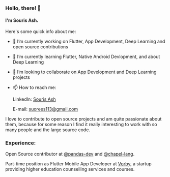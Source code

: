 ### Hello, there! 👋
#### I'm Souris Ash.

Here's some quick info about me:

- 🔭 I’m currently working on Flutter, App Development, Deep Learning and open source contributions
- 🌱 I’m currently learning Flutter, Native Android Devlopment, and about Deep Learning
- 👯 I’m looking to collaborate on App Development and Deep Learning projects
- 📫 How to reach me: 
      
  LinkedIn: [Souris Ash](https://www.linkedin.com/in/souris-ash-32045719a/)
  
  E-mail: [suorees113@gmail.com](mailto://suorees113@gmail.com)

I love to contribute to open source projects and am quite passionate about them, because for some reason I find it really interesting to work with so many people and the large source code.

### Experience:

Open Source contributor at [@pandas-dev](https://github.com/pandas-dev/pandas) and [@chapel-lang](https://github.com/chapel-lang).

Part-time position as Flutter Mobile App Developer at [Vorby](https://www.linkedin.com/company/vorby), a startup providing higher education counselling services and courses.
